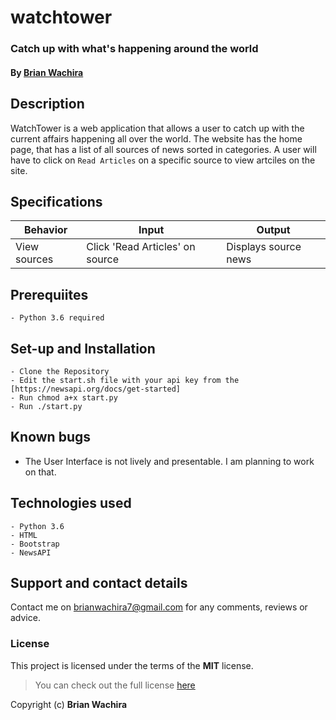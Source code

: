 # watchtower

### Catch up with what's happening around the world
#### By [Brian Wachira](https://www.github.com/brianwachira)

## Description
WatchTower is a web application that allows a user to catch up with the current affairs happening all over the world.
The website has the home page, that has a list of all sources of news sorted in categories.
A user will have to click on `Read Articles` on a specific source to view artciles on the site.
## Specifications
| Behavior            | Input                         | Output                        | 
| ------------------- | ----------------------------- | ----------------------------- |
|View  sources| Click 'Read Articles' on source | Displays source news |

## Prerequiites
    - Python 3.6 required

## Set-up and Installation
    - Clone the Repository
    - Edit the start.sh file with your api key from the [https://newsapi.org/docs/get-started]
    - Run chmod a+x start.py
    - Run ./start.py

## Known bugs
 - The User Interface is not lively and presentable. I am planning to work on that.

## Technologies used
    - Python 3.6
    - HTML
    - Bootstrap
    - NewsAPI

## Support and contact details
Contact me on brianwachira7@gmail.com for any comments, reviews or advice.

### License

This project is licensed under the terms of the **MIT** license.

>You can check out the full license [here](https://github.com/brianwachira/watchtower/blob/master/LICENSE.md)  

Copyright (c) **Brian Wachira**
